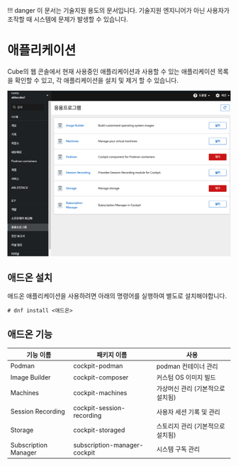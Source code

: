 !!! danger
    이 문서는 기술지원 용도의 문서입니다. 기술지원 엔지니어가 아닌 사용자가 조작할 때 시스템에 문제가 발생할 수 있습니다.

# 애플리케이션

Cube의 웹 콘솔에서 현재 사용중인 애플리케이션과 사용할 수 있는 애플리케이션 목록을 확인할 수 있고, 각 애플리케이션을 설치 및 제거 할 수 있습니다.

![cube-app.png](../../assets/images/cube-app.png)

## 애드온 설치

애드온 애플리케이션을 사용하려면 아래의 명령어를 실행하여 별도로 설치해야합니다.

```
# dnf install <애드온>
```

## 애드온 기능

| 기능 이름                | 패키지 이름                      | 사용                         |
| -----------------------| ------------------------------| ----------------------------|
| Podman                 | cockpit-podman                | podman 컨테이너 관리            |
| Image Builder          | cockpit-composer              | 커스텀 OS 이미지 빌드            |
| Machines               | cockpit-machines              | 가상머신 관리 (기본적으로 설치됨)   |
| Session Recording      | cockpit-session-recording     | 사용자 세션 기록 및 관리          |
| Storage                | cockpit-storaged              | 스토리지 관리 (기본적으로 설치됨)   |
| Subscription Manager   | subscription-manager-cockpit  | 시스템 구독 관리                |

